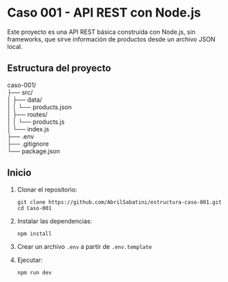 # Caso 001 - API REST con Node.js

Este proyecto es una API REST básica construida con Node.js, sin frameworks, que sirve información de productos desde un archivo JSON local.

## Estructura del proyecto

caso-001/  
├── src/  
│ ├── data/  
│ │ └── products.json  
│ ├── routes/  
│ │ └── products.js  
│ └── index.js  
├── .env  
├── .gitignore  
└── package.json



## Inicio

1. Clonar el repositorio:

    ```
    git clone https://github.com/AbrilSabatini/estructura-caso-001.git
    cd Caso-001
    ```

2. Instalar las dependencias:
    ```
    npm install
    ```

3. Crear un archivo `.env` a partir de `.env.template`

4. Ejecutar:
    ```
    npm run dev
    ```